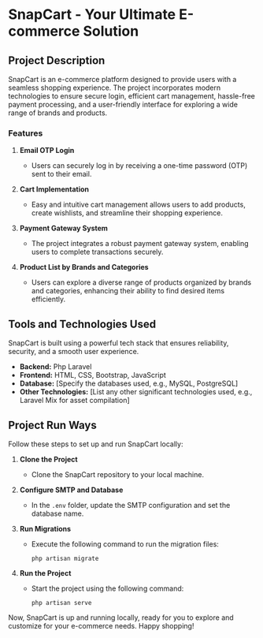 # SnapCart - Your Ultimate E-commerce Solution

## Project Description

SnapCart is an e-commerce platform designed to provide users with a seamless shopping experience. The project incorporates modern technologies to ensure secure login, efficient cart management, hassle-free payment processing, and a user-friendly interface for exploring a wide range of brands and products.

### Features

1. **Email OTP Login**
   - Users can securely log in by receiving a one-time password (OTP) sent to their email.

2. **Cart Implementation**
   - Easy and intuitive cart management allows users to add products, create wishlists, and streamline their shopping experience.

3. **Payment Gateway System**
   - The project integrates a robust payment gateway system, enabling users to complete transactions securely.

4. **Product List by Brands and Categories**
   - Users can explore a diverse range of products organized by brands and categories, enhancing their ability to find desired items efficiently.

## Tools and Technologies Used

SnapCart is built using a powerful tech stack that ensures reliability, security, and a smooth user experience.

- **Backend:** Php Laravel
- **Frontend:** HTML, CSS, Bootstrap, JavaScript
- **Database:** [Specify the databases used, e.g., MySQL, PostgreSQL]
- **Other Technologies:** [List any other significant technologies used, e.g., Laravel Mix for asset compilation]

## Project Run Ways

Follow these steps to set up and run SnapCart locally:

1. **Clone the Project**
   - Clone the SnapCart repository to your local machine.

2. **Configure SMTP and Database**
   - In the `.env` folder, update the SMTP configuration and set the database name.

3. **Run Migrations**
   - Execute the following command to run the migration files:
     ```
     php artisan migrate
     ```

4. **Run the Project**
   - Start the project using the following command:
     ```
     php artisan serve
     ```

Now, SnapCart is up and running locally, ready for you to explore and customize for your e-commerce needs. Happy shopping!